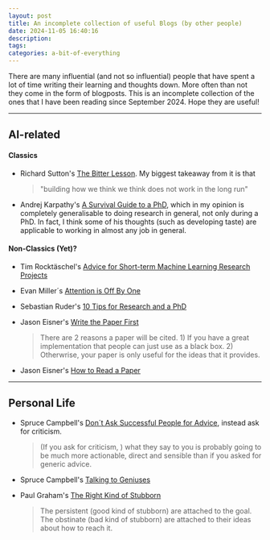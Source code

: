 ```yaml
---
layout: post
title: An incomplete collection of useful Blogs (by other people)
date: 2024-11-05 16:40:16
description:
tags:
categories: a-bit-of-everything
---
```


There are many influential (and not so influential) people that have spent a lot of time writing their learning and thoughts down. More often than not they come in the form of blogposts. This is an incomplete collection of the ones that I have been reading since September 2024. Hope they are useful!

<hr>

## AI-related

#### Classics

- Richard Sutton's [The Bitter Lesson](http://www.incompleteideas.net/IncIdeas/BitterLesson.html). My biggest takeaway from it is that

  > "building how we think we think does not work in the long run"

- Andrej Karpathy's [A Survival Guide to a PhD](https://karpathy.github.io/2016/09/07/phd/), which in my opinion is completely generalisable to doing research in general, not only during a PhD. In fact, I think some of his thoughts (such as developing taste) are applicable to working in almost any job in general.

#### Non-Classics (Yet)?

- Tim Rocktäschel's [Advice for Short-term Machine Learning Research Projects](https://rockt.github.io/2018/08/29/msc-advice)

- Evan Miller´s [Attention is Off By One](https://www.evanmiller.org/attention-is-off-by-one.html)

- Sebastian Ruder's [10 Tips for Research and a PhD](https://www.ruder.io/10-tips-for-research-and-a-phd/#1-read-broadly-)

- Jason Eisner's [Write the Paper First](https://www.cs.jhu.edu/~jason/advice/write-the-paper-first.html?ref=ruder.io)

  > There are 2 reasons a paper will be cited. 1) If you have a great implementation that people can just use as a black box. 2) Otherwrise, your paper is only useful for the ideas that it provides.

- Jason Eisner's [How to Read a Paper](https://www.cs.jhu.edu/~jason/advice/how-to-read-a-paper.html)

<hr>

## Personal Life

- Spruce Campbell's [Don´t Ask Successful People for Advice](https://spruce.world/blog/dont-ask-successful-people-for-advice.html), instead ask for criticism.

  > (If you ask for criticism, ) what they say to you is probably going to be much more actionable, direct and sensible than if you asked for generic advice.

- Spruce Campbell's [Talking to Geniuses](https://spruce.world/blog/talking-to-geniuses.html)

- Paul Graham's [The Right Kind of Stubborn](https://www.paulgraham.com/persistence.html#f1n)
  > The persistent (good kind of stubborn) are attached to the goal. The obstinate (bad kind of stubborn) are attached to their ideas about how to reach it.
